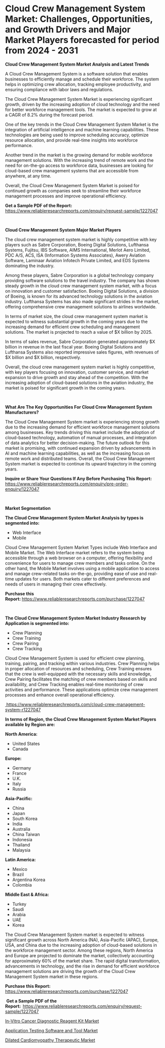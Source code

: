 <p><h1>Cloud Crew Management System Market: Challenges, Opportunities, and Growth Drivers and Major Market Players forecasted for period from 2024 - 2031</h1></p><p><strong>Cloud Crew Management System Market Analysis and Latest Trends</strong></p>
<p><p>A Cloud Crew Management System is a software solution that enables businesses to efficiently manage and schedule their workforce. The system helps in optimizing crew allocation, tracking employee productivity, and ensuring compliance with labor laws and regulations.</p><p>The Cloud Crew Management System Market is experiencing significant growth, driven by the increasing adoption of cloud technology and the need for better workforce management tools. The market is expected to grow at a CAGR of 8.2% during the forecast period.</p><p>One of the key trends in the Cloud Crew Management System Market is the integration of artificial intelligence and machine learning capabilities. These technologies are being used to improve scheduling accuracy, optimize resource allocation, and provide real-time insights into workforce performance.</p><p>Another trend in the market is the growing demand for mobile workforce management solutions. With the increasing trend of remote work and the need for on-the-go access to workforce data, businesses are looking for cloud-based crew management systems that are accessible from anywhere, at any time.</p><p>Overall, the Cloud Crew Management System Market is poised for continued growth as companies seek to streamline their workforce management processes and improve operational efficiency.</p></p>
<p><strong>Get a Sample PDF of the Report:&nbsp;</strong> <a href="https://www.reliableresearchreports.com/enquiry/request-sample/1227047">https://www.reliableresearchreports.com/enquiry/request-sample/1227047</a></p>
<p>&nbsp;</p>
<p><strong>Cloud Crew Management System Major Market Players</strong></p>
<p><p>The cloud crew management system market is highly competitive with key players such as Sabre Corporation, Boeing Digital Solutions, Lufthansa Systems, Fujitsu, IBS Software, AIMS International, Merlot Aero Limited, PDC A/S, ACS, ISA (Information Systems Associates), Awery Aviation Software, Laminaar Aviation Infotech Private Limited, and EDS Systems dominating the industry.</p><p>Among these players, Sabre Corporation is a global technology company providing software solutions to the travel industry. The company has shown steady growth in the cloud crew management system market, with a focus on innovation and customer satisfaction. Boeing Digital Solutions, a division of Boeing, is known for its advanced technology solutions in the aviation industry. Lufthansa Systems has also made significant strides in the market, offering comprehensive crew management solutions to airlines worldwide.</p><p>In terms of market size, the cloud crew management system market is expected to witness substantial growth in the coming years due to the increasing demand for efficient crew scheduling and management solutions. The market is projected to reach a value of $X billion by 2025.</p><p>In terms of sales revenue, Sabre Corporation generated approximately $X billion in revenue in the last fiscal year. Boeing Digital Solutions and Lufthansa Systems also reported impressive sales figures, with revenues of $X billion and $X billion, respectively.</p><p>Overall, the cloud crew management system market is highly competitive, with key players focusing on innovation, customer service, and market expansion to drive growth and stay ahead of the competition. With the increasing adoption of cloud-based solutions in the aviation industry, the market is poised for significant growth in the coming years.</p></p>
<p>&nbsp;</p>
<p><strong>What Are The Key Opportunities For Cloud Crew Management System Manufacturers?</strong></p>
<p><p>The Cloud Crew Management System market is experiencing strong growth due to the increasing demand for efficient workforce management solutions among businesses. Key trends driving this market include the adoption of cloud-based technology, automation of manual processes, and integration of data analytics for better decision-making. The future outlook for this market is promising, with continued expansion driven by advancements in AI and machine learning capabilities, as well as the increasing focus on remote work and distributed teams. Overall, the Cloud Crew Management System market is expected to continue its upward trajectory in the coming years.</p></p>
<p><strong>Inquire or Share Your Questions If Any Before Purchasing This Report:</strong> <a href="https://www.reliableresearchreports.com/enquiry/pre-order-enquiry/1227047">https://www.reliableresearchreports.com/enquiry/pre-order-enquiry/1227047</a></p>
<p>&nbsp;</p>
<p><strong>Market Segmentation</strong></p>
<p><strong>The Cloud Crew Management System Market Analysis by types is segmented into:</strong></p>
<p><ul><li>Web Interface</li><li>Mobile</li></ul></p>
<p><p>Cloud Crew Management System Market Types include Web Interface and Mobile Market. The Web Interface market refers to the system being accessible through a web browser on a computer, offering flexibility and convenience for users to manage crew members and tasks online. On the other hand, the Mobile Market involves using a mobile application to access and manage crew-related tasks on-the-go, providing ease of use and real-time updates for users. Both markets cater to different preferences and needs of users in managing their crew effectively.</p></p>
<p><strong>Purchase this Report:&nbsp;</strong><a href="https://www.reliableresearchreports.com/purchase/1227047">https://www.reliableresearchreports.com/purchase/1227047</a></p>
<p>&nbsp;</p>
<p><strong>The Cloud Crew Management System Market Industry Research by Application is segmented into:</strong></p>
<p><ul><li>Crew Planning</li><li>Crew Training</li><li>Crew Pairing</li><li>Crew Tracking</li></ul></p>
<p><p>Cloud Crew Management System is used for efficient crew planning, training, pairing, and tracking within various industries. Crew Planning helps in proper allocation of resources and scheduling, Crew Training ensures that the crew is well-equipped with the necessary skills and knowledge, Crew Pairing facilitates the matching of crew members based on skills and availability, and Crew Tracking enables real-time monitoring of crew activities and performance. These applications optimize crew management processes and enhance overall operational efficiency.</p></p>
<p><a href="https://www.reliableresearchreports.com/cloud-crew-management-system-r1227047">&nbsp;https://www.reliableresearchreports.com/cloud-crew-management-system-r1227047</a></p>
<p><strong>In terms of Region, the Cloud Crew Management System Market Players available by Region are:</strong></p>
<p>
    <p> <strong> North America: </strong>
        <ul>
            <li>United States</li>
            <li>Canada</li>
        </ul>
        </p> 
    <p> <strong> Europe: </strong>
        <ul>
            <li>Germany</li>
            <li>France</li>
            <li>U.K.</li>
            <li>Italy</li>
            <li>Russia</li>
        </ul>
        </p> 
    <p> <strong> Asia-Pacific: </strong>
        <ul>
            <li>China</li>
            <li>Japan</li>
            <li>South Korea</li>
            <li>India</li>
            <li>Australia</li>
            <li>China Taiwan</li>
            <li>Indonesia</li>
            <li>Thailand</li>
            <li>Malaysia</li>
        </ul>
        </p> 
    <p> <strong> Latin America: </strong>
        <ul>
            <li>Mexico</li>
            <li>Brazil</li>
            <li>Argentina Korea</li>
            <li>Colombia</li>
        </ul>
        </p> 
    <p> <strong> Middle East & Africa: </strong>
        <ul>
            <li>Turkey</li>
            <li>Saudi</li>
            <li>Arabia</li>
            <li>UAE</li>
            <li>Korea</li>
        </ul>
    </p>
    </p>
<p><p>The Cloud Crew Management System market is expected to witness significant growth across North America (NA), Asia-Pacific (APAC), Europe, USA, and China due to the increasing adoption of cloud-based solutions in the workforce management sector. Among these regions, North America and Europe are projected to dominate the market, collectively accounting for approximately 60% of the market share. The rapid digital transformation, advancements in technology, and the rise in demand for efficient workforce management solutions are driving the growth of the Cloud Crew Management System market in these regions.</p></p>
<p><strong>Purchase this Report: </strong><a href="https://www.reliableresearchreports.com/purchase/1227047">https://www.reliableresearchreports.com/purchase/1227047</a></p>
<p>&nbsp;<strong>Get a Sample PDF of the Report:&nbsp;&nbsp;</strong><a href="https://www.reliableresearchreports.com/enquiry/request-sample/1227047">https://www.reliableresearchreports.com/enquiry/request-sample/1227047</a></p>
<p><strong></strong></p>
<p><p><a href="https://www.linkedin.com/pulse/in-vitro-cancer-diagnostic-reagent-kit-market-furnishes-information-pduae?trackingId=gfbKqsyeD6GidwYDKdZe6w%3D%3D">In-Vitro Cancer Diagnostic Reagent Kit Market</a></p><p><a href="https://www.linkedin.com/pulse/application-testing-software-tool-market-analysis-sze-forecasted-1mwse?trackingId=8DpERjY34YOeyXhYAjEJCQ%3D%3D">Application Testing Software and Tool Market</a></p><p><a href="https://www.linkedin.com/pulse/decoding-dilated-cardiomyopathy-therapeutic-market-metrics-6qm0e?trackingId=wIqOWmtGEd4cOE57mb7ZbQ%3D%3D">Dilated Cardiomyopathy Therapeutic Market</a></p></p>